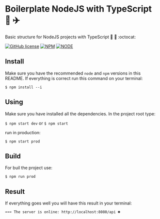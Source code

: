 # Boilerplate NodeJS with TypeScript :rainbow: :airplane:
Basic structure for NodeJS projects with TypeScript :open_file_folder: :paperclip: :octocat: 

[![GitHub license](https://img.shields.io/github/license/mpsdantas/boilerplate-node.svg?style=for-the-badge?style=popout-square)](https://github.com/mpsdantas/boilerplate-node/blob/master/LICENSE) [![NPM](https://img.shields.io/badge/npm-v5.6.0-blue.svg?style=for-the-badge?style=popout-square)](https://www.npmjs.com/) [![NODE](https://img.shields.io/badge/node-v7.6.0-green.svg?style=for-the-badge?style=popout-square)](https://nodejs.org/en//)


## Install

Make sure you have the recommended `node` and `npm` versions in this README. If everything is correct run this command on your terminal:

`$ npm install --i`


## Using

Make sure you have installed all the dependencies. In the project root type:

`$ npm start dev` or `$ npm start`

run in production:

`$ npm start prod`

## Build

For buil the project use:

`$ npm run prod`


## Result

If everything goes well you will have this result in your terminal:

`➡➡➡ The server is online: http://localhost:8080/api ☻`











